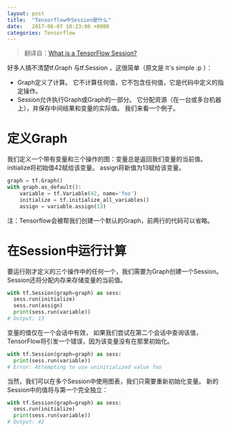 ```yaml
---
layout: post
title:  "Tensorflow中Session是什么"
date:   2017-06-07 10:23:06 +0800
categories: Tensorflow
---
```


>翻译自：[What is a TensorFlow Session?](http://danijar.com/what-is-a-tensorflow-session/)

好多人搞不清楚tf.Graph 与tf.Session ，这很简单（原文是 It's simple :p ）：
* Graph定义了计算。 它不计算任何值，它不包含任何值，它是代码中定义的指定操作。
* Session允许执行Graph或Graph的一部分。 它分配资源（在一台或多台机器上），并保存中间结果和变量的实际值。
我们来看一个例子。

# 定义Graph

我们定义一个带有变量和三个操作的图：变量总是返回我们变量的当前值。 initialize将初始值42赋给该变量。 assign将新值为13赋给该变量。
```python
graph = tf.Graph()
with graph.as_default():
    variable = tf.Variable(42, name='foo')
    initialize = tf.initialize_all_variables()
    assign = variable.assign(13)
```
注：Tensorflow会被帮我们创建一个默认的Graph，前两行的代码可以省略。


# 在Session中运行计算

要运行刚才定义的三个操作中的任何一个，我们需要为Graph创建一个Session。 Session还将分配内存来存储变量的当前值。

```python
with tf.Session(graph=graph) as sess:
  sess.run(initialize)
  sess.run(assign)
  print(sess.run(variable))
# Output: 13
```
变量的值仅在一个会话中有效， 如果我们尝试在第二个会话中查询该值，TensorFlow将引发一个错误，因为该变量没有在那里初始化。

```python
with tf.Session(graph=graph) as sess:
  print(sess.run(variable))
# Error: Attempting to use uninitialized value foo
```

当然，我们可以在多个Session中使用图表，我们只需要重新初始化变量。 新的Session中的值将与第一个完全独立：

```python
with tf.Session(graph=graph) as sess:
  sess.run(initialize)
  print(sess.run(variable))
# Output: 42
```